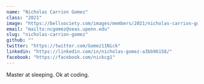 ```yaml
---
name: "Nicholas Carrion Gomez"
class: "2021"
image: "https://bellsociety.com/images/members/2021/nicholas-carrion-gomez.jpg"
email: "mailto:ncgomez@seas.upenn.edu"
slug: "nicholas-carrion-gomez"
github: ""
twitter: "https://twitter.com/Gomez11Nick"
linkedin: "https://linkedin.com/in/nicholas-gomez-a3bb96158/"
facebook: "https://facebook.com/nickcg1"
---
```

Master at sleeping. Ok at coding.